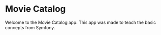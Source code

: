 Movie Catalog
========================

Welcome to the Movie Catalog app. This app was made to teach the basic concepts
from Symfony.